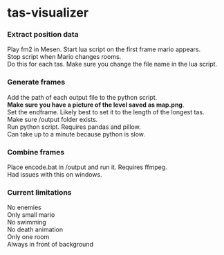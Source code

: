 # tas-visualizer
### Extract position data
Play fm2 in Mesen. Start lua script on the first frame mario appears.  
Stop script when Mario changes rooms.  
Do this for each tas. Make sure you change the file name in the lua script.
### Generate frames
Add the path of each output file to the python script.  
**Make sure you have a picture of the level saved as map.png**.  
Set the endframe. Likely best to set it to the length of the longest tas.  
Make sure /output folder exists.  
Run python script. Requires pandas and pillow.  
Can take up to a minute because python is slow. 
### Combine frames
Place encode.bat in /output and run it. Requires ffmpeg.  
Had issues with this on windows. 
### Current limitations 
No enemies  
Only small mario  
No swimming  
No death animation  
Only one room  
Always in front of background

